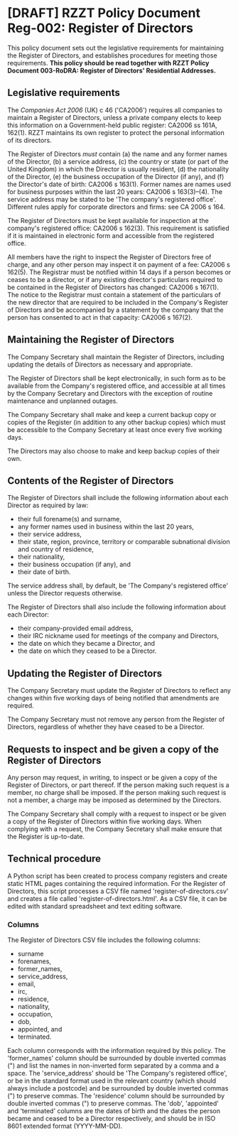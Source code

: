 # [DRAFT] RZZT Policy Document Reg-002: Register of Directors

This policy document sets out the legislative requirements for maintaining the Register of Directors, and establishes procedures for meeting those requirements. **This policy should be read together with RZZT Policy Document 003-RoDRA: Register of Directors' Residential Addresses.**

## Legislative requirements

The _Companies Act 2006_ (UK) c 46 ('CA2006') requires all companies to maintain a Register of Directors, unless a private company elects to keep this information on a Government-held public register: CA2006 ss 161A, 162(1). RZZT maintains its own register to protect the personal information of its directors.

The Register of Directors _must_ contain (a) the name and any former names of the Director, (b) a service address, (c) the country or state (or part of the United Kingdom) in which the Director is usually resident, (d) the nationality of the Director, (e) the business occupation of the Director (if any), and (f) the Director's date of birth: CA2006 s 163(1). Former names are names used for business purposes within the last 20 years: CA2006 s 163(3)–(4). The service address may be stated to be 'The company's registered office'. Different rules apply for corporate directors and firms: see CA 2006 s 164.

The Register of Directors must be kept available for inspection at the company's registered office: CA2006 s 162(3). This requirement is satisfied if it is maintained in electronic form and accessible from the registered office.

All members have the right to inspect the Register of Directors free of charge, and any other person may inspect it on payment of a fee: CA2006 s 162(5). The Registrar must be notified within 14 days if a person becomes or ceases to be a director, or if any existing director's particulars required to be contained in the Register of Directors has changed: CA2006 s 167(1). The notice to the Registrar must contain a statement of the particulars of the new director that are required to be included in the Company's Register of Directors and be accompanied by a statement by the company that the person has consented to act in that capacity: CA2006 s 167(2).

## Maintaining the Register of Directors

The Company Secretary shall maintain the Register of Directors, including updating the details of Directors as necessary and appropriate.

The Register of Directors shall be kept electronically, in such form as to be available from the Company's registered office, and accessible at all times by the Company Secretary and Directors with the exception of routine maintenance and unplanned outages.

The Company Secretary shall make and keep a current backup copy or copies of the Register (in addition to any other backup copies) which must be accessible to the Company Secretary at least once every five working days.

The Directors may also choose to make and keep backup copies of their own.

## Contents of the Register of Directors

The Register of Directors shall include the following information about each Director as required by law:

- their full forename(s) and surname,
- any former names used in business within the last 20 years,
- their service address,
- their state, region, province, territory or comparable subnational division and country of residence,
- their nationality,
- their business occupation (if any), and
- their date of birth.

The service address shall, by default, be 'The Company's registered office' unless the Director requests otherwise.

The Register of Directors shall also include the following information about each Director:

- their company-provided email address,
- their IRC nickname used for meetings of the company and Directors,
- the date on which they became a Director, and
- the date on which they ceased to be a Director.

## Updating the Register of Directors

The Company Secretary must update the Register of Directors to reflect any changes within five working days of being notified that amendments are required.

The Company Secretary must not remove any person from the Register of Directors, regardless of whether they have ceased to be a Director.

## Requests to inspect and be given a copy of the Register of Directors

Any person may request, in writing, to inspect or be given a copy of the Register of Directors, or part thereof. If the person making such request is a member, no charge shall be imposed. If the person making such request is not a member, a charge may be imposed as determined by the Directors.

The Company Secretary shall comply with a request to inspect or be given a copy of the Register of Directors within five working days. When complying with a request, the Company Secretary shall make ensure that the Register is up-to-date.

## Technical procedure

A Python script has been created to process company registers and create static HTML pages containing the required information. For the Register of Directors, this script processes a CSV file named 'register-of-directors.csv' and creates a file called 'register-of-directors.html'. As a CSV file, it can be edited with standard spreadsheet and text editing software.

### Columns

The Register of Directors CSV file includes the following columns:

- surname
- forenames,
- former_names,
- service_address,
- email,
- irc,
- residence,
- nationality,
- occupation,
- dob,
- appointed, and
- terminated.

Each column corresponds with the information required by this policy. The 'former_names' column should be surrounded by double inverted commas (") and list the names in non-inverted form separated by a comma and a space. The 'service_address' should be 'The Company's registered office', or be in the standard format used in the relevant country (which should always include a postcode) and be surrounded by double inverted commas (") to preserve commas. The 'residence' column should be surrounded by double inverted commas (") to preserve commas. The 'dob', 'appointed' and 'terminated' columns are the dates of birth and the dates the person became and ceased to be a Director respectively, and should be in ISO 8601 extended format (YYYY-MM-DD).
